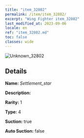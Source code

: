 ```yaml
---
title: "item_32802"
permalink: /item/item_32802/
excerpt: "Wing Fighter item_32802"
last_modified_at: 2023-09-06
locale: en
ref: "item_32802.md"
toc: false
classes: wide
---
```



 ![Unknown_32802](/images/item/Settlement_star_p.png)



## Details

 **Name:** *Settlement_star* 

 **Description:** 

 **Rarity:** 1 

 **Type:** 4 

 **Suction:** true 

 **Auto Suction:** false 


